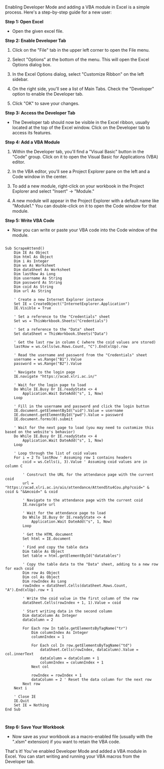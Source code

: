 Enabling Developer Mode and adding a VBA module in Excel is a simple process. Here's a step-by-step guide for a new user:

**Step 1: Open Excel**
- Open the given excel file.

**Step 2: Enable Developer Tab**
1. Click on the "File" tab in the upper left corner to open the File menu.

2. Select "Options" at the bottom of the menu. This will open the Excel Options dialog box.

3. In the Excel Options dialog, select "Customize Ribbon" on the left sidebar.

4. On the right side, you'll see a list of Main Tabs. Check the "Developer" option to enable the Developer tab.

5. Click "OK" to save your changes.

**Step 3: Access the Developer Tab**
- The Developer tab should now be visible in the Excel ribbon, usually located at the top of the Excel window. Click on the Developer tab to access its features.

**Step 4: Add a VBA Module**
1. Within the Developer tab, you'll find a "Visual Basic" button in the "Code" group. Click on it to open the Visual Basic for Applications (VBA) editor.

2. In the VBA editor, you'll see a Project Explorer pane on the left and a Code window in the center.

3. To add a new module, right-click on your workbook in the Project Explorer and select "Insert" -> "Module."

4. A new module will appear in the Project Explorer with a default name like "Module1." You can double-click on it to open the Code window for that module.

**Step 5: Write VBA Code**
- Now you can write or paste your VBA code into the Code window of the module.

```

Sub ScrapeAttend()
    Dim IE As Object
    Dim html As Object
    Dim i As Integer
    Dim ws As Worksheet
    Dim dataSheet As Worksheet
    Dim lastRow As Long
    Dim username As String
    Dim password As String
    Dim coid As String
    Dim url As String

    ' Create a new Internet Explorer instance
    Set IE = CreateObject("InternetExplorer.Application")
    IE.Visible = True

    ' Set a reference to the "Credentials" sheet
    Set ws = ThisWorkbook.Sheets("Credentials")

    ' Set a reference to the "Data" sheet
    Set dataSheet = ThisWorkbook.Sheets("Data")

    ' Get the last row in column C (where the coid values are stored)
    lastRow = ws.Cells(ws.Rows.Count, "C").End(xlUp).row

    ' Read the username and password from the "Credentials" sheet
    username = ws.Range("B1").Value
    password = ws.Range("B2").Value

    ' Navigate to the login page
    IE.navigate "https://acad.xlri.ac.in/"

    ' Wait for the login page to load
    Do While IE.Busy Or IE.readyState <> 4
        Application.Wait DateAdd("s", 1, Now)
    Loop

    ' Fill in the username and password and click the login button
    IE.document.getElementById("uid").Value = username
    IE.document.getElementById("pwd").Value = password
    IE.document.forms(0).submit

    ' Wait for the next page to load (you may need to customize this based on the website's behavior)
    Do While IE.Busy Or IE.readyState <> 4
        Application.Wait DateAdd("s", 1, Now)
    Loop

    ' Loop through the list of coid values
    For i = 2 To lastRow ' Assuming row 1 contains headers
        coid = ws.Cells(i, 3).Value ' Assuming coid values are in column C

        ' Construct the URL for the attendance page with the current coid
        url = "https://acad.xlri.ac.in/ais/attendance/AttendStu4Cou.php?coid=" & coid & "&&mcoid=" & coid

        ' Navigate to the attendance page with the current coid
        IE.navigate url

        ' Wait for the attendance page to load
        Do While IE.Busy Or IE.readyState <> 4
            Application.Wait DateAdd("s", 1, Now)
        Loop

        ' Get the HTML document
        Set html = IE.document

        ' Find and copy the table data
        Dim table As Object
        Set table = html.getElementById("datatables")

        ' Copy the table data to the "Data" sheet, adding to a new row for each coid
        Dim row As Object
        Dim col As Object
        Dim rowIndex As Long
        rowIndex = dataSheet.Cells(dataSheet.Rows.Count, "A").End(xlUp).row + 1

        ' Write the coid value in the first column of the row
        dataSheet.Cells(rowIndex + 1, 1).Value = coid

        ' Start writing data in the second column
        Dim dataColumn As Integer
        dataColumn = 2

        For Each row In table.getElementsByTagName("tr")
            Dim columnIndex As Integer
            columnIndex = 1

            For Each col In row.getElementsByTagName("td")
                dataSheet.Cells(rowIndex, dataColumn).Value = col.innerText
                dataColumn = dataColumn + 1
                columnIndex = columnIndex + 1
            Next col

            rowIndex = rowIndex + 1
            dataColumn = 2 ' Reset the data column for the next row
        Next row
    Next i

    ' Close IE
    IE.Quit
    Set IE = Nothing
End Sub



```

**Step 6: Save Your Workbook**
- Now save as your workbook as a macro-enabled file (usually with the ".xlsm" extension) if you want to retain the VBA code.

That's it! You've enabled Developer Mode and added a VBA module in Excel. You can start writing and running your VBA macros from the Developer tab.
